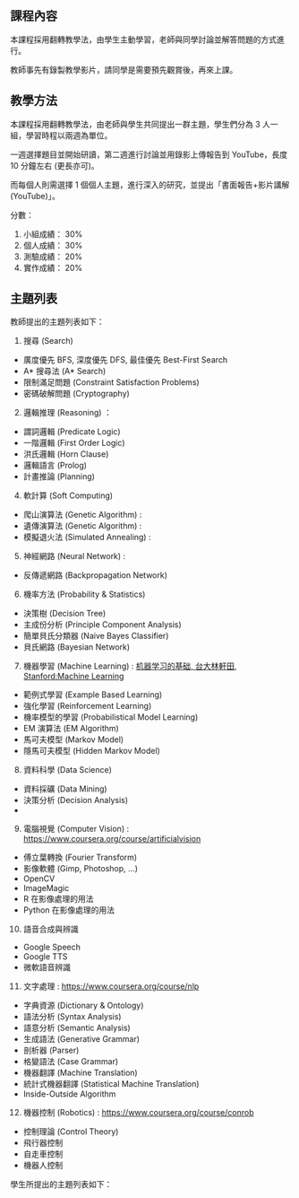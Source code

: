 ## 課程內容

本課程採用翻轉教學法，由學生主動學習，老師與同學討論並解答問題的方式進行。

教師事先有錄製教學影片，請同學是需要預先觀賞後，再來上課。

## 教學方法

本課程採用翻轉教學法，由老師與學生共同提出一群主題，學生們分為 3 人一組，學習時程以兩週為單位。

一週選擇題目並開始研讀，第二週進行討論並用錄影上傳報告到 YouTube，長度 10 分鐘左右 (更長亦可)。

而每個人則需選擇 1 個個人主題，進行深入的研究，並提出「書面報告+影片講解 (YouTube)」。

分數：

1. 小組成績： 30%
2. 個人成績： 30%
3. 測驗成績： 20%
4. 實作成績： 20%

## 主題列表

教師提出的主題列表如下：

1. 搜尋 (Search)
 * 廣度優先 BFS, 深度優先 DFS, 最佳優先 Best-First Search
 * A* 搜尋法 (A* Search)
 * 限制滿足問題 (Constraint Satisfaction Problems)
 * 密碼破解問題 (Cryptography)
2. 邏輯推理 (Reasoning) ：
 * 謂詞邏輯 (Predicate Logic)
 * 一階邏輯 (First Order Logic)
 * 洪氏邏輯 (Horn Clause)
 * 邏輯語言 (Prolog) 
 * 計畫推論 (Planning)
4. 軟計算 (Soft Computing)
 * 爬山演算法 (Genetic Algorithm) : 
 * 遺傳演算法 (Genetic Algorithm) : 
 * 模擬退火法 (Simulated Annealing) : 
5. 神經網路 (Neural Network) : 
 * 反傳遞網路 (Backpropagation Network)
6. 機率方法 (Probability & Statistics)
 * 決策樹 (Decision Tree)
 * 主成份分析 (Principle Component Analysis)
 * 簡單貝氏分類器 (Naive Bayes Classifier)
 * 貝氏網路 (Bayesian Network)
7. 機器學習 (Machine Learning) : [机器学习的基础, 台大林軒田](https://www.coursera.org/course/ntumlone), [Stanford:Machine Learning](https://www.coursera.org/course/ml)
 * 範例式學習 (Example Based Learning)
 * 強化學習 (Reinforcement Learning)
 * 機率模型的學習 (Probabilistical Model Learning)
 * EM 演算法 (EM Algorithm)
 * 馬可夫模型 (Markov Model)
 * 隱馬可夫模型 (Hidden Markov Model)
8. 資料科學 (Data Science)
 * 資料採礦 (Data Mining)
 * 決策分析 (Decision Analysis)
 * 
9. 電腦視覺 (Computer Vision) : https://www.coursera.org/course/artificialvision 
 * 傅立葉轉換 (Fourier Transform)
 * 影像軟體 (Gimp, Photoshop, ...)
 * OpenCV
 * ImageMagic
 * R 在影像處理的用法
 * Python 在影像處理的用法
10. 語音合成與辨識
 * Google Speech
 * Google TTS
 * 微軟語音辨識
11. 文字處理 : https://www.coursera.org/course/nlp
 * 字典資源 (Dictionary & Ontology)
 * 語法分析 (Syntax Analysis)
 * 語意分析 (Semantic Analysis)
 * 生成語法 (Generative Grammar)
 * 剖析器 (Parser)
 * 格變語法 (Case Grammar)
 * 機器翻譯 (Machine Translation)
 * 統計式機器翻譯 (Statistical Machine Translation)
 * Inside-Outside Algorithm
12. 機器控制 (Robotics) : https://www.coursera.org/course/conrob
 * 控制理論 (Control Theory)
 * 飛行器控制
 * 自走車控制
 * 機器人控制

學生所提出的主題列表如下：


